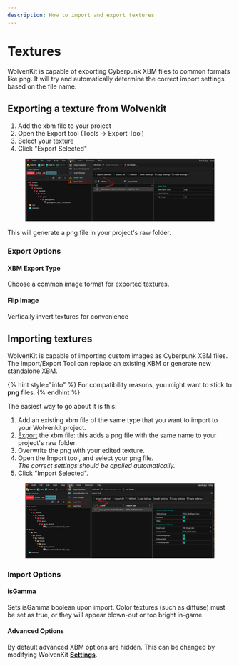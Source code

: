 ```yaml
---
description: How to import and export textures
---
```


# Textures

WolvenKit is capable of exporting Cyberpunk XBM files to common formats like png. It will try and automatically determine the correct import settings based on the file name.&#x20;

## Exporting a texture from Wolvenkit

1. Add the xbm file to your project
2. Open the Export tool (Tools -> Export Tool)
3. Select your texture
4. Click "Export Selected"

<figure><img src="../../../.gitbook/assets/images_export_selected.png" alt=""><figcaption></figcaption></figure>

This will generate a png file in your project's raw folder.

### Export Options

#### XBM Export Type

Choose a common image format for exported textures.

#### Flip Image

Vertically invert textures for convenience

## Importing textures

WolvenKit is capable of importing custom images as Cyberpunk XBM files. The Import/Export Tool can replace an existing XBM or generate new standalone XBM.&#x20;

{% hint style="info" %}
For compatibility reasons, you might want to stick to **png** files.
{% endhint %}

The easiest way to go about it is this:

1. Add an existing xbm file of the same type that you want to import to your Wolvenkit project.&#x20;
2. [Export](textures.md#exporting-a-texture-from-wolvenkit) the xbm file: this adds a png file with the same name to your project's raw folder.
3. Overwrite the png with your edited texture.
4. Open the Import tool, and select your png file. \
   _The correct settings should be applied automatically._&#x20;
5. Click "Import Selected".

<figure><img src="../../../.gitbook/assets/images_import_selected.png" alt=""><figcaption></figcaption></figure>

### Import Options

#### isGamma

Sets isGamma boolean upon import. Color textures (such as diffuse) must be set as true, or they will appear blown-out or too bright in-game.

#### Advanced Options

By default advanced XBM options are hidden. This can be changed by modifying WolvenKit [**Settings**](../../settings.md).

